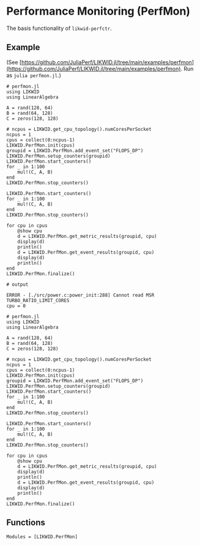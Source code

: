 # Performance Monitoring (PerfMon)

The basis functionality of `likwid-perfctr`.

## Example

(See [https://github.com/JuliaPerf/LIKWID.jl/tree/main/examples/perfmon](https://github.com/JuliaPerf/LIKWID.jl/tree/main/examples/perfmon). Run as `julia perfmon.jl`.)

```jldoctest
# perfmon.jl
using LIKWID
using LinearAlgebra

A = rand(128, 64)
B = rand(64, 128)
C = zeros(128, 128)

# ncpus = LIKWID.get_cpu_topology().numCoresPerSocket
ncpus = 1
cpus = collect(0:ncpus-1)
LIKWID.PerfMon.init(cpus)
groupid = LIKWID.PerfMon.add_event_set("FLOPS_DP")
LIKWID.PerfMon.setup_counters(groupid)
LIKWID.PerfMon.start_counters()
for _ in 1:100
    mul!(C, A, B)
end
LIKWID.PerfMon.stop_counters()

LIKWID.PerfMon.start_counters()
for _ in 1:100
    mul!(C, A, B)
end
LIKWID.PerfMon.stop_counters()

for cpu in cpus
    @show cpu
    d = LIKWID.PerfMon.get_metric_results(groupid, cpu)
    display(d)
    println()
    d = LIKWID.PerfMon.get_event_results(groupid, cpu)
    display(d)
    println()
end
LIKWID.PerfMon.finalize()

# output

ERROR - [./src/power.c:power_init:288] Cannot read MSR TURBO_RATIO_LIMIT_CORES
cpu = 0
```

```@example
# perfmon.jl
using LIKWID
using LinearAlgebra

A = rand(128, 64)
B = rand(64, 128)
C = zeros(128, 128)

# ncpus = LIKWID.get_cpu_topology().numCoresPerSocket
ncpus = 1
cpus = collect(0:ncpus-1)
LIKWID.PerfMon.init(cpus)
groupid = LIKWID.PerfMon.add_event_set("FLOPS_DP")
LIKWID.PerfMon.setup_counters(groupid)
LIKWID.PerfMon.start_counters()
for _ in 1:100
    mul!(C, A, B)
end
LIKWID.PerfMon.stop_counters()

LIKWID.PerfMon.start_counters()
for _ in 1:100
    mul!(C, A, B)
end
LIKWID.PerfMon.stop_counters()

for cpu in cpus
    @show cpu
    d = LIKWID.PerfMon.get_metric_results(groupid, cpu)
    display(d)
    println()
    d = LIKWID.PerfMon.get_event_results(groupid, cpu)
    display(d)
    println()
end
LIKWID.PerfMon.finalize()
```

## Functions

```@autodocs
Modules = [LIKWID.PerfMon]
```

<!-- cpu = 0
OrderedCollections.OrderedDict{String, Float64} with 10 entries:
  "Runtime (RDTSC) [s]" => 0.0719716
  "Runtime unhalted [s]" => 0.0172482
  "Clock [MHz]" => 4585.47
  "CPI" => 1.83921
  "DP [MFLOP/s]" => 369.924
  "AVX DP [MFLOP/s]" => 0.0
  "AVX512 DP [MFLOP/s]" => 0.0
  "Packed [MUOPS/s]" => 184.962
  "Scalar [MUOPS/s]" => 0.0
  "Vectorization ratio" => 100.0
OrderedCollections.OrderedDict{String, Float64} with 7 entries:
  "INSTR_RETIRED_ANY" => 3.37623e7
  "CPU_CLK_UNHALTED_CORE" => 6.2096e7
  "CPU_CLK_UNHALTED_REF" => 4.87528e7
  "FP_ARITH_INST_RETIRED_128B_PACKED_DOUBLE" => 1.3312e7
  "FP_ARITH_INST_RETIRED_SCALAR_DOUBLE" => 0.0
  "FP_ARITH_INST_RETIRED_256B_PACKED_DOUBLE" => 0.0
  "FP_ARITH_INST_RETIRED_512B_PACKED_DOUBLE" => 0.0 -->